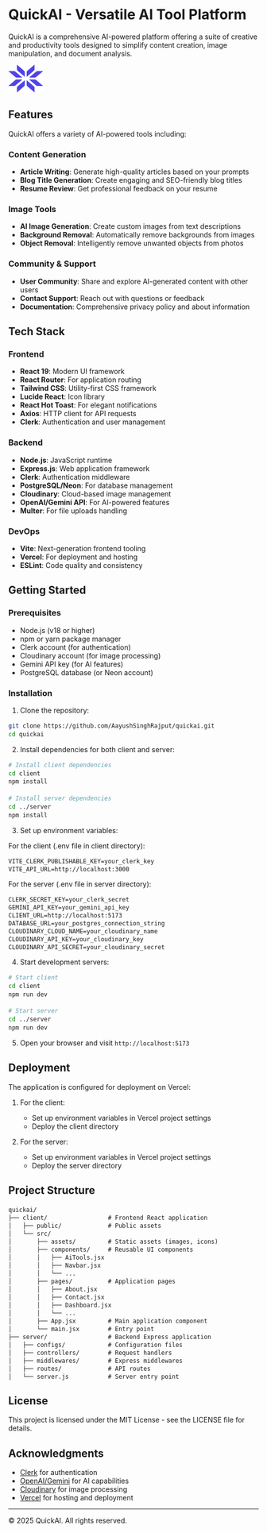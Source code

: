 # QuickAI - Versatile AI Tool Platform

QuickAI is a comprehensive AI-powered platform offering a suite of creative and productivity tools designed to simplify content creation, image manipulation, and document analysis.

![QuickAI Logo](client/public/favicon.svg)

## Features

QuickAI offers a variety of AI-powered tools including:

### Content Generation
- **Article Writing**: Generate high-quality articles based on your prompts
- **Blog Title Generation**: Create engaging and SEO-friendly blog titles
- **Resume Review**: Get professional feedback on your resume

### Image Tools
- **AI Image Generation**: Create custom images from text descriptions
- **Background Removal**: Automatically remove backgrounds from images
- **Object Removal**: Intelligently remove unwanted objects from photos

### Community & Support
- **User Community**: Share and explore AI-generated content with other users
- **Contact Support**: Reach out with questions or feedback
- **Documentation**: Comprehensive privacy policy and about information

## Tech Stack

### Frontend
- **React 19**: Modern UI framework
- **React Router**: For application routing
- **Tailwind CSS**: Utility-first CSS framework
- **Lucide React**: Icon library
- **React Hot Toast**: For elegant notifications
- **Axios**: HTTP client for API requests
- **Clerk**: Authentication and user management

### Backend
- **Node.js**: JavaScript runtime
- **Express.js**: Web application framework
- **Clerk**: Authentication middleware
- **PostgreSQL/Neon**: For database management
- **Cloudinary**: Cloud-based image management
- **OpenAI/Gemini API**: For AI-powered features
- **Multer**: For file uploads handling

### DevOps
- **Vite**: Next-generation frontend tooling
- **Vercel**: For deployment and hosting
- **ESLint**: Code quality and consistency

## Getting Started

### Prerequisites
- Node.js (v18 or higher)
- npm or yarn package manager
- Clerk account (for authentication)
- Cloudinary account (for image processing)
- Gemini API key (for AI features)
- PostgreSQL database (or Neon account)

### Installation

1. Clone the repository:
```bash
git clone https://github.com/AayushSinghRajput/quickai.git
cd quickai
```

2. Install dependencies for both client and server:
```bash
# Install client dependencies
cd client
npm install

# Install server dependencies
cd ../server
npm install
```

3. Set up environment variables:

For the client (.env file in client directory):
```
VITE_CLERK_PUBLISHABLE_KEY=your_clerk_key
VITE_API_URL=http://localhost:3000
```

For the server (.env file in server directory):
```
CLERK_SECRET_KEY=your_clerk_secret
GEMINI_API_KEY=your_gemini_api_key
CLIENT_URL=http://localhost:5173
DATABASE_URL=your_postgres_connection_string
CLOUDINARY_CLOUD_NAME=your_cloudinary_name
CLOUDINARY_API_KEY=your_cloudinary_key
CLOUDINARY_API_SECRET=your_cloudinary_secret
```

4. Start development servers:

```bash
# Start client
cd client
npm run dev

# Start server
cd ../server
npm run dev
```

5. Open your browser and visit `http://localhost:5173`

## Deployment

The application is configured for deployment on Vercel:

1. For the client:
   - Set up environment variables in Vercel project settings
   - Deploy the client directory

2. For the server:
   - Set up environment variables in Vercel project settings
   - Deploy the server directory

## Project Structure

```
quickai/
├── client/                 # Frontend React application
│   ├── public/             # Public assets
│   └── src/
│       ├── assets/         # Static assets (images, icons)
│       ├── components/     # Reusable UI components
│       │   ├── AiTools.jsx
│       │   ├── Navbar.jsx
│       │   └── ...
│       ├── pages/          # Application pages
│       │   ├── About.jsx
│       │   ├── Contact.jsx
│       │   ├── Dashboard.jsx
│       │   └── ...
│       ├── App.jsx         # Main application component
│       └── main.jsx        # Entry point
├── server/                 # Backend Express application
│   ├── configs/            # Configuration files
│   ├── controllers/        # Request handlers
│   ├── middlewares/        # Express middlewares
│   ├── routes/             # API routes
│   └── server.js           # Server entry point
```

## License

This project is licensed under the MIT License - see the LICENSE file for details.

## Acknowledgments

- [Clerk](https://clerk.com/) for authentication
- [OpenAI/Gemini](https://ai.google.dev/) for AI capabilities
- [Cloudinary](https://cloudinary.com/) for image processing
- [Vercel](https://vercel.com/) for hosting and deployment

---

© 2025 QuickAI. All rights reserved.